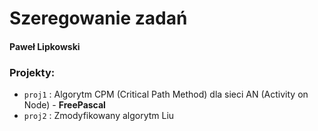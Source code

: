 # Szeregowanie zadań
#### Paweł Lipkowski

### Projekty:
- `proj1` : Algorytm CPM (Critical Path Method) dla sieci AN (Activity on Node) - **FreePascal**
- `proj2` : Zmodyfikowany algorytm Liu
